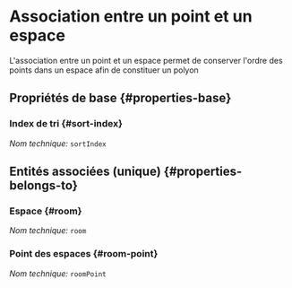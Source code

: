 # Association entre un point et un espace
<!--- THIS FILE IS GENERATED PLEASE DO NOT EDIT IT DIRECTLY --->

L'association entre un point et un espace permet de conserver l'ordre des points dans un espace afin de constituer un polyon

## Propriétés de base {#properties-base}

### Index de tri {#sort-index}



*Nom technique:* ```sortIndex```


## Entités associées (unique) {#properties-belongs-to}

### Espace {#room}



*Nom technique:* ```room```

### Point des espaces {#room-point}



*Nom technique:* ```roomPoint```





